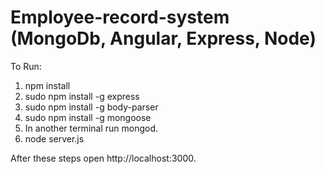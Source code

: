 # Employee-record-system (MongoDb, Angular, Express, Node)
To Run:
1. npm install
2. sudo npm install -g express
3. sudo npm install -g body-parser
4. sudo npm install -g mongoose
5. In another terminal run mongod.
6. node server.js

After these steps open http://localhost:3000. 
